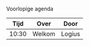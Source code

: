 Voorlopige agenda

|  Tijd  | Over                                         | Door                       |
|--------|----------------------------------------------|----------------------------|
|  10:30 | Welkom                                       | Logius                     |
